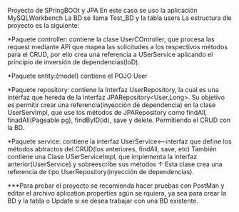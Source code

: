 Proyecto de SPringBOOt y JPA
En este caso se uso la aplicación MySQLWorkbench
La BD se llama Test_BD y la tabla users
La estructura dle proyecto es la siguiente:

*Paquete controller: contiene la clase UserCOntroller, que procesa las request mediante APi que mapea las solicitudes a los respectivos métodos para el CRUD,
                    por ello crea una referencia a USerService aplicando el principio de inversión de dependencias(IoD).

*Paquete entity:(model) contiene el POJO User

*Paquete repository: contiene la Interfaz UserRepository, la cual es una interfaz que hereda de la interfaz JPARepository<User,Long>.
Su objetivo es permitir crear una referencia(inyección de dependencia) en la clase UserServImpl, que use los métodos de JPARepository como
findAll, finadAll(Pageable pg), findByID(id), save y delete. Permitiendo el CRUD con la BD.

*Paquete service: contiene la interfaz UserService<--interfaz que define los métodos abtractos del CRUD(los anteriores, findAll, save, etc)
                  También contiene una Clase USerServiceImpl, que implementa la interfaz anterior(UserService) y sobreescribe sus métodos ↑
                  Esta clase crea una referencia de tipo UserRepository(inyección de dependencias).
                  
                 

***Para probar el proyecto se recomienda hacer pruebas con PostMan y editar el archivo aplication.properties sgún se rquiera, ya sea para crear la BD y la tabla o Update
si se desea trabajar con una BD existente.
